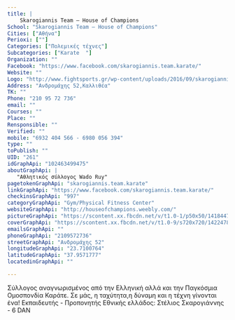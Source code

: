 ```yaml
---
title: |
    Skarogiannis Team – House of Champions
School: "Skarogiannis Team – House of Champions"
Cities: ["Αθήνα"]
Perioxi: [""]
Categories: ["Πολεμικές τέχνες"]
Subcategories: ["Karate  "]
Organization: ""
Facebook: "https://www.facebook.com/skarogiannis.team.karate/"
Website: ""
Logo: "http://www.fightsports.gr/wp-content/uploads/2016/09/skarogiannis-stelios-house-of-champions-logo.jpg"
Address: "Ανδρομάχης 52,Καλλιθέα"
TK: ""
Phone: "210 95 72 736"
email: ""
Courses: ""
Place: ""
Rensponsible: ""
Verified: ""
mobile: "6932 404 566 - 6980 056 394"
type: ""
toPublish: ""
UID: "261"
idGraphApi: "102463499475"
aboutGraphApi: | 
   "Αθλητικός σύλλογος Wado Ruy"
pagetokenGraphApi: "skarogiannis.team.karate"
linkGraphApi: "https://www.facebook.com/skarogiannis.team.karate/"
checkinsGraphApi: "997"
categoryGraphApi: "Gym/Physical Fitness Center"
websiteGraphApi: "http://houseofchampions.weebly.com/"
pictureGraphApi: "https://scontent.xx.fbcdn.net/v/t1.0-1/p50x50/14184479_10154462691264476_1573217183947239834_n.jpg?oh=e4cb87487baccb534effb045fe4dcade&amp;oe=5B082E9E"
coverGraphApi: "https://scontent.xx.fbcdn.net/v/t1.0-9/s720x720/14224780_10154462677414476_2564778318514649176_n.jpg?oh=4cd610587bbdd36085d61c29c1a96e4f&amp;oe=5B4570DA"
emailsGraphApi: ""
phoneGraphApi: "2109572736"
streetGraphApi: "Ανδρομάχης 52"
longitudeGraphApi: "23.7100764"
latitudeGraphApi: "37.9571777"
locatedinGraphApi: ""

---
```


Σύλλογος αναγνωρισμένος από την Ελληνική αλλά και την Παγκόσμια Ομοσπονδία Καράτε. Σε μάς, η ταχύτητα,η δύναμη και η τέχνη γίνονται ένα! Εκπαιδευτής - Προπονητής Εθνικής ελλάδος: Στέλιος Σκαρογιάννης - 6 DAN 

